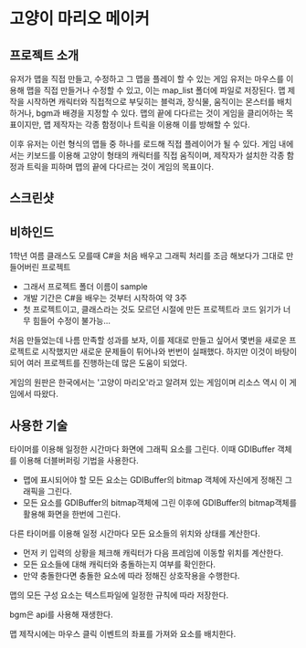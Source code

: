 # 고양이 마리오 메이커

프로젝트 소개
----------------

유저가 맵을 직접 만들고, 수정하고 그 맵을 플레이 할 수 있는 게임
유저는 마우스를 이용해 맵을 직접 만들거나 수정할 수 있고, 이는 map_list 폴더에 파일로 저장된다.
맵 제작을 시작하면 캐릭터와 직접적으로 부딪히는 블럭과, 장식물, 움직이는 몬스터를 배치하거나, bgm과 배경을 지정할 수 있다.
맵의 끝에 다다르는 것이 게임을 클리어하는 목표이지만, 맵 제작자는 각종 함정이나 트릭을 이용해 이를 방해할 수 있다.

이후 유저는 이런 형식의 맵들 중 하나를 로드해 직접 플레이어가 될 수 있다.
게임 내에서는 키보드를 이용해 고양이 형태의 캐릭터를 직접 움직이며, 제작자가 설치한 각종 함정과 트릭을 피하며 맵의 끝에 다다르는 것이 게임의 목표이다.

스크린샷
---------------



비하인드
-----------------

1학년 여름 클래스도 모를때 C#을 처음 배우고 그래픽 처리를 조금 해보다가 그대로 만들어버린 프로젝트
 - 그래서 프로젝트 폴더 이름이 sample
 - 개발 기간은 C#을 배우는 것부터 시작하여 약 3주
 - 첫 프로젝트이고, 클래스라는 것도 모르던 시절에 만든 프로젝트라 코드 읽기가 너무 힘들어 수정이 불가능...

처음 만들었는데 나름 만족할 성과를 보자, 이를 제대로 만들고 싶어서 몇번을 새로운 프로젝트로 시작했지만 새로운 문제들이 튀어나와 번번이 실패했다. 하지만 이것이 바탕이 되어 여러 프로젝트를 진행하는데 많은 도움이 되었다.

게임의 원판은 한국에서는 '고양이 마리오'라고 알려져 있는 게임이며 리소스 역시 이 게임에서 따왔다.


사용한 기술
-----------------

타이머를 이용해 일정한 시간마다 화면에 그래픽 요소를 그린다. 이때 GDIBuffer 객체를 이용해 더블버퍼링 기법을 사용한다.
- 맵에 표시되어야 할 모든 요소는 GDIBuffer의 bitmap 객체에 자신에게 정해진 그래픽을 그린다.
- 모든 요소를 GDIBuffer의 bitmap객체에 그린 이후에 GDIBuffer의 bitmap객체를 활용해 화면을 한번에 그린다.


다른 타이머를 이용해 일정 시간마다 모든 요소들의 위치와 상태를 계산한다.
- 먼저 키 입력의 상황을 체크해 캐릭터가 다음 프레임에 이동할 위치를 계산한다.
- 모든 요소들에 대해 캐릭터와 충돌하는지 여부를 확인한다.
- 만약 충돌한다면 충돌한 요소에 따라 정해진 상호작용을 수행한다.

맵의 모든 구성 요소는 텍스트파일에 일정한 규칙에 따라 저장한다.

bgm은 api를 사용해 재생한다.

맵 제작시에는 마우스 클릭 이벤트의 좌표를 가져와 요소를 배치한다.
